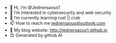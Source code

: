 - 👋 Hi, I’m @Jednersaous1
- 👀 I’m interested in cybersecurity and web security
- 🌱 I’m currently learning rust || crab
- 📫 How to reach me jednersaous@outlook.com
- 🛞 My blog website: http://jednersaous1.github.io
- 😊 Generated by github AI

<!---
Jednersaous1/Jednersaous1 is a ✨ special ✨ repository because its `README.md` (this file) appears on your GitHub profile.
You can click the Preview link to take a look at your changes.
--->
